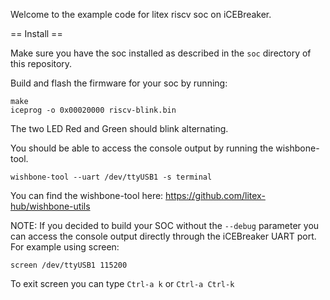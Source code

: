 Welcome to the example code for litex riscv soc on iCEBreaker.

== Install ==

Make sure you have the soc installed as described in the `soc` directory of this repository.

Build and flash the firmware for your soc by running:
```
make
iceprog -o 0x00020000 riscv-blink.bin
```

The two LED Red and Green should blink alternating.

You should be able to access the console output by running the wishbone-tool.

```
wishbone-tool --uart /dev/ttyUSB1 -s terminal
```

You can find the wishbone-tool here: https://github.com/litex-hub/wishbone-utils

NOTE: If you decided to build your SOC without the `--debug` parameter you can access the console output directly through the iCEBreaker UART port. For example using screen:

```
screen /dev/ttyUSB1 115200
```

To exit screen you can type `Ctrl-a k` or `Ctrl-a Ctrl-k`